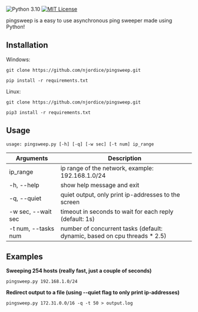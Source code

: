 ![Python 3.10](http://img.shields.io/badge/python-3.10-blue.svg)
[![MIT License](http://img.shields.io/badge/license-MIT%20License-blue.svg)](https://github.com/njordice/pingsweep/blob/main/LICENSE)

pingsweep is a easy to use asynchronous ping sweeper made using Python!

## Installation

Windows:

`git clone https://github.com/njordice/pingsweep.git`

`pip install -r requirements.txt`

Linux:

`git clone https://github.com/njordice/pingsweep.git`

`pip3 install -r requirements.txt`

## Usage

`usage: pingsweep.py [-h] [-q] [-w sec] [-t num] ip_range`

| Arguments           | Description                                                               |
|---------------------|---------------------------------------------------------------------------| 
| ip_range            | ip range of the network, example: 192.168.1.0/24                          | 
| -h, --help          | show help message and exit                                                |
| -q, --quiet         | quiet output, only print ip-addresses to the screen                       |
| -w sec, --wait sec  | timeout in seconds to wait for each reply (default: 1s)                   |
| -t num, --tasks num | number of concurrent tasks (default: dynamic, based on cpu threads * 2.5) |

## Examples

**Sweeping 254 hosts (really fast, just a couple of seconds)**

`pingsweep.py 192.168.1.0/24`

**Redirect output to a file (using --quiet flag to only print ip-addresses)**

`pingsweep.py 172.31.0.0/16 -q -t 50 > output.log`
